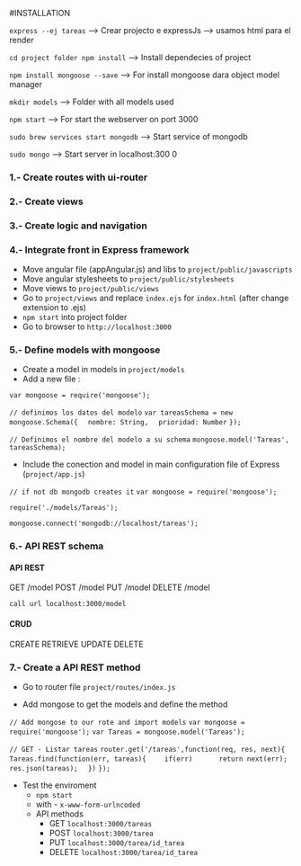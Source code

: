 #INSTALLATION

``express --ej tareas`` --> Crear projecto e expressJs --> usamos html para el render

``cd project folder npm install`` --> Install dependecies of project

``npm install mongoose --save`` --> For install mongoose dara object model manager

``mkdir models`` --> Folder with all models used

``npm start`` --> For start the webserver on port 3000

``sudo brew services start mongodb`` --> Start service of mongodb

``sudo mongo`` --> Start server in localhost:300 0

### 1.- Create routes with ui-router

### 2.- Create views

### 3.- Create logic and navigation

### 4.- Integrate front in Express framework

- Move angular file (appAngular.js) and libs to ``project/public/javascripts``
- Move angular stylesheets to ``project/public/stylesheets``
- Move views to ``project/public/views``
- Go to ``project/views`` and replace ``index.ejs`` for ``index.html`` (after change extension to .ejs)
- ``npm start`` into project folder
- Go to browser to ``http://localhost:3000``

### 5.- Define models with mongoose

- Create a model in models in ``project/models``
- Add a new file :

``var mongoose = require('mongoose');``

``// definimos los datos del modelo``
``var tareasSchema = new mongoose.Schema({``
``  nombre: String,``
``  prioridad: Number``
``});``

``// Definimos el nombre del modelo a su schema``
``mongoose.model('Tareas', tareasSchema);``

- Include the conection and model in main configuration file of Express (``project/app.js``)

``// if not db mongodb creates it``
``var mongoose = require('mongoose');``

``require('./models/Tareas');``

``mongoose.connect('mongodb://localhost/tareas');``

### 6.- API REST schema

#### API REST
GET /model
POST /model
PUT /model
DELETE /model

``call url localhost:3000/model``

#### CRUD
CREATE
RETRIEVE
UPDATE
DELETE

### 7.- Create a API REST method

- Go to router file ``project/routes/index.js``

- Add mongose to get the models and define the method

``// Add mongose to our rote and import models``
``var mongoose = require('mongoose');``
``var Tareas = mongoose.model('Tareas');``

``// GET - Listar tareas``
``router.get('/tareas',function(req, res, next){``
``  Tareas.find(function(err, tareas){``
``    if(err)``
``      return next(err);``
``    res.json(tareas);``
``  })``
``});``

- Test the enviroment
  - ``npm start``
  - with - ``x-www-form-urlncoded``
  - API methods
    - GET ``localhost:3000/tareas``
    - POST ``localhost:3000/tarea``
    - PUT ``localhost:3000/tarea/id_tarea``
    - DELETE ``localhost:3000/tarea/id_tarea``
